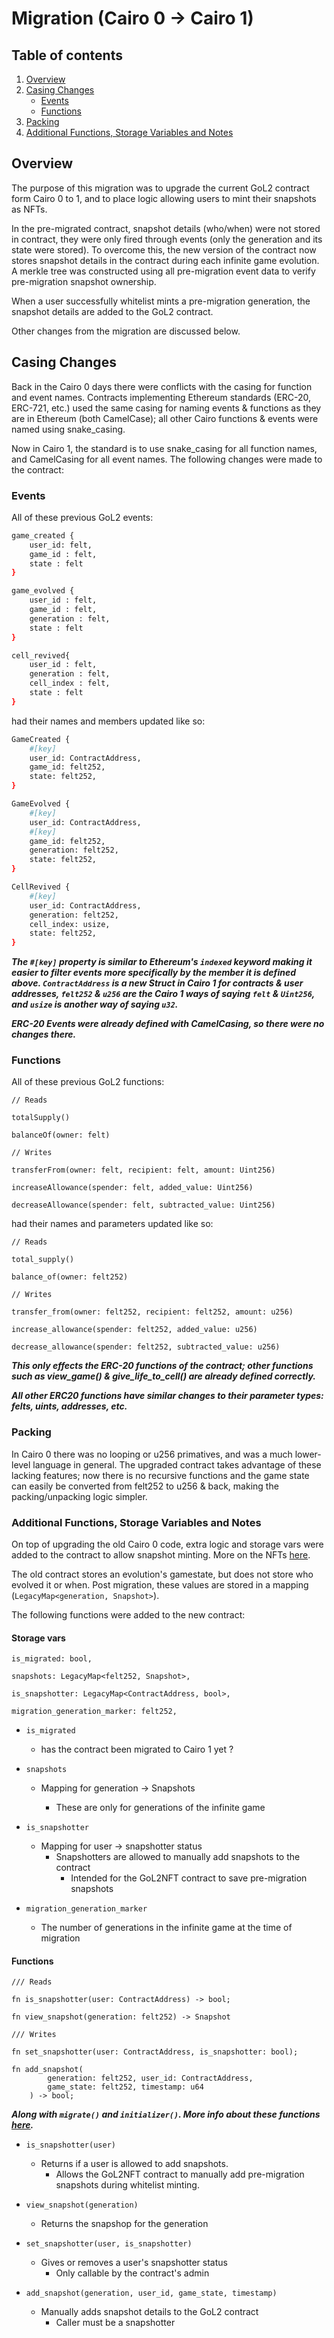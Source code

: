 # Migration (Cairo 0 -> Cairo 1)

## Table of contents

1. [Overview](#overview)
2. [Casing Changes](#casing)
   - [Events](#events)
   - [Functions](#functions)
3. [Packing](#packing)
4. [Additional Functions, Storage Variables and Notes](#added-functions)

## Overview <a name="overview"></a>

The purpose of this migration was to upgrade the current GoL2 contract form Cairo 0 to 1, and to place logic allowing users to mint their snapshots as NFTs.

In the pre-migrated contract, snapshot details (who/when) were not stored in contract, they were only fired through events (only the generation and its state were stored). To overcome this, the new version of the contract now stores snapshot details in the contract during each infinite game evolution. A merkle tree was constructed using all pre-migration event data to verify pre-migration snapshot ownership.

When a user successfully whitelist mints a pre-migration generation, the snapshot details are added to the GoL2 contract.

Other changes from the migration are discussed below.

## Casing Changes <a name="casing"></a>

Back in the Cairo 0 days there were conflicts with the casing for function and event names. Contracts implementing Ethereum standards (ERC-20, ERC-721, etc.) used the same casing for naming events & functions as they are in Ethereum (both CamelCase); all other Cairo functions & events were named using snake_casing.

Now in Cairo 1, the standard is to use snake_casing for all function names, and CamelCasing for all event names. The following changes were made to the contract:

### Events <a name="events"></a>

All of these previous GoL2 events:

```bash
game_created {
    user_id: felt,
    game_id : felt,
    state : felt
}

game_evolved {
    user_id : felt,
    game_id : felt,
    generation : felt,
    state : felt
}

cell_revived{
    user_id : felt,
    generation : felt,
    cell_index : felt,
    state : felt
}
```

had their names and members updated like so:

```bash
GameCreated {
    #[key]
    user_id: ContractAddress,
    game_id: felt252,
    state: felt252,
}

GameEvolved {
    #[key]
    user_id: ContractAddress,
    #[key]
    game_id: felt252,
    generation: felt252,
    state: felt252,
}

CellRevived {
    #[key]
    user_id: ContractAddress,
    generation: felt252,
    cell_index: usize,
    state: felt252,
}
```

**_The `#[key]` property is similar to Ethereum's `indexed` keyword making it easier to filter events more specifically by the member it is defined above. `ContractAddress` is a new Struct in Cairo 1 for contracts & user addresses, `felt252` & `u256` are the Cairo 1 ways of saying `felt` & `Uint256`, and `usize` is another way of saying `u32`._**

**_ERC-20 Events were already defined with CamelCasing, so there were no changes there._**

### Functions <a name="functions"></a>

All of these previous GoL2 functions:

```
// Reads

totalSupply()

balanceOf(owner: felt)

// Writes

transferFrom(owner: felt, recipient: felt, amount: Uint256)

increaseAllowance(spender: felt, added_value: Uint256)

decreaseAllowance(spender: felt, subtracted_value: Uint256)
```

had their names and parameters updated like so:

```
// Reads

total_supply()

balance_of(owner: felt252)

// Writes

transfer_from(owner: felt252, recipient: felt252, amount: u256)

increase_allowance(spender: felt252, added_value: u256)

decrease_allowance(spender: felt252, subtracted_value: u256)
```

**_This only effects the ERC-20 functions of the contract; other functions such as view_game() & give_life_to_cell() are already defined correctly._**

**_All other ERC20 functions have similar changes to their parameter types: felts, uints, addresses, etc._**

### Packing <a name="packing"></a>

In Cairo 0 there was no looping or u256 primatives, and was a much lower-level language in general. The upgraded contract takes advantage of these lacking features; now there is no recursive functions and the game state can easily be converted from felt252 to u256 & back, making the packing/unpacking logic simpler.

### Additional Functions, Storage Variables and Notes <a name="added-functions"></a>

On top of upgrading the old Cairo 0 code, extra logic and storage vars were added to the contract to allow snapshot minting. More on the NFTs [here](./NFT.md).

The old contract stores an evolution's gamestate, but does not store who evolved it or when. Post migration, these values are stored in a mapping (`LegacyMap<generation, Snapshot>`).

The following functions were added to the new contract:

#### Storage vars

```
is_migrated: bool,

snapshots: LegacyMap<felt252, Snapshot>,

is_snapshotter: LegacyMap<ContractAddress, bool>,

migration_generation_marker: felt252,
```

- `is_migrated`

  - has the contract been migrated to Cairo 1 yet ?

- `snapshots`

  - Mapping for generation -> Snapshots

    - These are only for generations of the infinite game

- `is_snapshotter`

  - Mapping for user -> snapshotter status
    - Snapshotters are allowed to manually add snapshots to the contract
      - Intended for the GoL2NFT contract to save pre-migration snapshots

- `migration_generation_marker`

  - The number of generations in the infinite game at the time of migration

#### Functions

```
/// Reads

fn is_snapshotter(user: ContractAddress) -> bool;

fn view_snapshot(generation: felt252) -> Snapshot

/// Writes

fn set_snapshotter(user: ContractAddress, is_snapshotter: bool);

fn add_snapshot(
        generation: felt252, user_id: ContractAddress,
        game_state: felt252, timestamp: u64
    ) -> bool;
```

**_Along with `migrate()` and `initializer()`. More info about these functions [here](./MIGRATION.md)._**

- `is_snapshotter(user)`

  - Returns if a user is allowed to add snapshots.
    - Allows the GoL2NFT contract to manually add pre-migration snapshots during whitelist minting.

- `view_snapshot(generation)`

  - Returns the snapshop for the generation

- `set_snapshotter(user, is_snapshotter)`

  - Gives or removes a user's snapshotter status
    - Only callable by the contract's admin

- `add_snapshot(generation, user_id, game_state, timestamp)`
  - Manually adds snapshot details to the GoL2 contract
    - Caller must be a snapshotter
